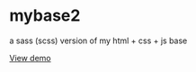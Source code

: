 # mybase2
a sass (scss) version of my html + css + js base

[View demo](https://badlimbs.github.io/mybase2/)